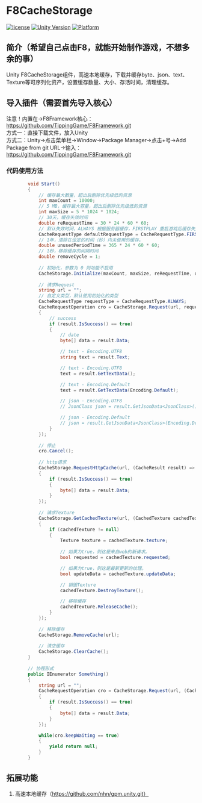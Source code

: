 # F8CacheStorage

[![license](http://img.shields.io/badge/license-MIT-green.svg)](https://opensource.org/licenses/MIT) 
[![Unity Version](https://img.shields.io/badge/unity-2021.3.15f1-blue)](https://unity.com) 
[![Platform](https://img.shields.io/badge/platform-Win%20%7C%20Android%20%7C%20iOS%20%7C%20Mac%20%7C%20Linux%20%7C%20WebGL-orange)]() 

## 简介（希望自己点击F8，就能开始制作游戏，不想多余的事）
Unity F8CacheStorage组件，高速本地缓存，下载并缓存byte、json、text、Texture等可序列化资产，设置缓存数量、大小、存活时间，清理缓存。

## 导入插件（需要首先导入核心）
注意！内置在->F8Framework核心：https://github.com/TippingGame/F8Framework.git  
方式一：直接下载文件，放入Unity  
方式二：Unity->点击菜单栏->Window->Package Manager->点击+号->Add Package from git URL->输入：https://github.com/TippingGame/F8Framework.git  

### 代码使用方法
```C#
        void Start()
        {
            // 缓存最大数量，超出后删除优先级低的资源
            int maxCount = 10000;
            // 5 MB，缓存最大容量，超出后删除优先级低的资源
            int maxSize = 5 * 1024 * 1024;
            // 30天，缓存失效时间
            double reRequestTime = 30 * 24 * 60 * 60;
            // 默认失效时间，ALWAYS 根据服务器缓存，FIRSTPLAY 重启游戏后缓存失效，ONCE 只使用一次，LOCAL 使用本地缓存
            CacheRequestType defaultRequestType = CacheRequestType.FIRSTPLAY;
            // 1年，清除在设定的时间（秒）内未使用的缓存。
            double unusedPeriodTime = 365 * 24 * 60 * 60;
            // 1秒，移除缓存的间隔时间
            double removeCycle = 1;
            
            // 初始化，参数为 0 则功能不启用
            CacheStorage.Initialize(maxCount, maxSize, reRequestTime, defaultRequestType, unusedPeriodTime, removeCycle);
            
            // 请求Request
            string url = "";
            // 自定义类型，默认使用初始化的类型
            CacheRequestType requestType = CacheRequestType.ALWAYS;
            CacheRequestOperation cro = CacheStorage.Request(url, requestType, (CacheResult result) =>
            {
                // success
                if (result.IsSuccess() == true)
                {
                    // date
                    byte[] data = result.Data;

                    // text - Encoding.UTF8
                    string text = result.Text;

                    // text - Encoding.UTF8
                    text = result.GetTextData();

                    // text - Encoding.Default
                    text = result.GetTextData(Encoding.Default);    

                    // json - Encoding.UTF8
                    // JsonClass json = result.GetJsonData<JsonClass>();

                    // json - Encoding.Default
                    // json = result.GetJsonData<JsonClass>(Encoding.Default);
                }
            });
            
            // 停止
            cro.Cancel();
            
            // http请求
            CacheStorage.RequestHttpCache(url, (CacheResult result) =>
            {
                if (result.IsSuccess() == true)
                {
                    byte[] data = result.Data;
                }
            });
            
            // 请求Texture
            CacheStorage.GetCachedTexture(url, (CachedTexture cachedTexture) =>
            {
                if (cachedTexture != null)
                {
                    Texture texture = cachedTexture.texture;
                    
                    // 如果为true，则这是来自web的新请求。
                    bool requested = cachedTexture.requested;

                    // 如果为true，则这是最新更新的纹理。
                    bool updateData = cachedTexture.updateData;

                    // 销毁Texture
                    cachedTexture.DestroyTexture();

                    // 移除缓存
                    cachedTexture.ReleaseCache();
                }
            });
            
            // 移除缓存
            CacheStorage.RemoveCache(url);
            
            // 清空缓存
            CacheStorage.ClearCache();
        }
        
        // 协程形式
        public IEnumerator Something()
        {
            string url = "";
            CacheRequestOperation cro = CacheStorage.Request(url, (CacheResult result) =>
            {
                if (result.IsSuccess() == true)
                {
                    byte[] data = result.Data;
                }
            });

            while(cro.keepWaiting == true)
            {
                yield return null;
            }
        }
```
## 拓展功能
1. 高速本地缓存（https://github.com/nhn/gpm.unity.git）  

